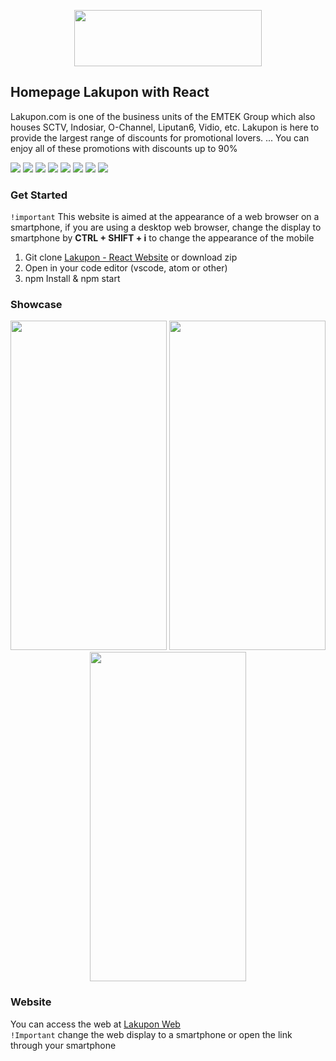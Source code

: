 
<p align="center">
  <img width="300" height="90" src="https://s.blanja.com/picspace/684/108204/545.145_e08785d1f17e4dd4922785c41112fd24.png">
</p>

## Homepage Lakupon with React
Lakupon.com is one of the business units of the EMTEK Group which also houses SCTV, Indosiar, O-Channel, Liputan6, Vidio, etc. Lakupon is here to provide the largest range of discounts for promotional lovers. ... You can enjoy all of these promotions with discounts up to 90%

<img src="https://img.shields.io/badge/react-16.12.0-blue">
<img src="https://img.shields.io/badge/react_bootstrap-1.0.0-brightgreen">
<img src="https://img.shields.io/badge/react_flexbox-3.1.4-yellow">
<img src="https://img.shields.io/badge/react_slick-0.25.2-purple">
<img src="https://img.shields.io/badge/semantic_ui-0.88.1-orange">
<img src="https://img.shields.io/badge/slick_carousel-1.8.1-red">
<img src="https://img.shields.io/badge/icon_kit-1.3.1-blueviolet"> <img src="https://img.shields.io/badge/react_dom-16.12.0-violet">

### Get Started
`!important` This website is aimed at the appearance of a web browser on a smartphone, if you are using a desktop web browser, change the display to smartphone by **CTRL + SHIFT + i** to change the appearance of the mobile
1.  Git clone  [Lakupon - React Website](https://github.com/Derida23/Lakupon-VoucherMarketplace.git)  or download zip
2.  Open in your code editor (vscode, atom or other)
3.  npm Install & npm start

### Showcase
<p align="center">
<img width="250" height="527" src="https://i.ibb.co/zNn2Rch/Screenshot-20191205-160846-Chrome.jpg">    <img width="250" height="527" src="https://i.ibb.co/5BQwvrV/Screenshot-20191205-160857-Chrome.jpg">    <img width="250" height="527" src="https://i.ibb.co/Y88jvRt/Screenshot-20191205-160901-Chrome.jpg">
</p>

### Website
You can access the web at [Lakupon Web](https://lakupon.netlify.com/)  
`!Important` change the web display to a smartphone or open the link through your smartphone